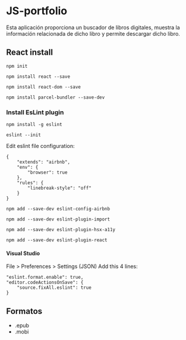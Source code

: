 # JS-portfolio
Esta aplicación proporciona un buscador de libros digitales, muestra la información relacionada de dicho libro y permite descargar dicho libro.

## React install
``npm init``

``npm install react --save``

``npm install react-dom --save``

``npm install parcel-bundler --save-dev``

### Install EsLint plugin
``npm install -g eslint``

``eslint --init``

Edit eslint file configuration:
```
{
    "extends": "airbnb",
    "env": {
        "browser": true
    },
    "rules": {
        "linebreak-style": "off"
    }
}
```

``npm add --save-dev eslint-config-airbnb``

``npm add --save-dev eslint-plugin-import``

``npm add --save-dev eslint-plugin-hsx-a11y``

``npm add --save-dev eslint-plugin-react``

#### Visual Studio
File > Preferences > Settings (JSON)
Add this 4 lines: 
```
"eslint.format.enable": true,
"editor.codeActionsOnSave": {
    "source.fixAll.eslint": true
}
```

## Formatos
  - .epub
  - .mobi
